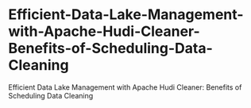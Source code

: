 # Efficient-Data-Lake-Management-with-Apache-Hudi-Cleaner-Benefits-of-Scheduling-Data-Cleaning
Efficient Data Lake Management with Apache Hudi Cleaner: Benefits of Scheduling Data Cleaning
